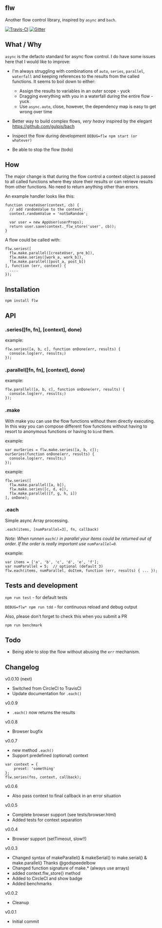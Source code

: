 ## flw

Another flow control library, inspired by `async` and `bach`.

[![Travis-CI](https://travis-ci.org/whyhankee/flw.svg)](https://travis-ci.org/whyhankee/flw)
[![Gitter](https://badges.gitter.im/Join%20Chat.svg)](https://gitter.im/whyhankee/flw?utm_source=badge&utm_medium=badge&utm_campaign=pr-badge&utm_content=badge)


## What / Why

`async` is the defacto standard for async flow control. I do have some issues here that I would like to improve:

* I'm always struggling with combinations of `auto`, `series`, `parallel`, `waterfall` and keeping references to the results from the called functions. It seems to boil down to either:

	* Assign the results to variables in an outer scope - yuck
	* Dragging everything with you in a waterfall during the entire flow - yuck
	* Use `async.auto`, close, however, the dependency map is easy to get wrong over time

* Better way to build complex flows, *very heavy* inspired by the elegant  <https://github.com/gulpjs/bach>

* Inspect the flow during development `DEBUG=flw npm start (or whatever)`

* Be able to stop the flow (todo)


## How

The major change is that during the flow control a context object is passed to all called functions where they store their results or can retrieve results from other functions. No need to return anything other than errors.

An example handler looks like this:
```
function createUser(context, cb) {
  // add randomValue to the context;
  context.randomValue = 'notSoRandom';

  var user = new AppUser(userProps);
  return user.save(context._flw_store('user', cb));
}
```

A flow could be called with:
```
flw.series([
  flw.make.parallel([createUser, pre_b]),
  flw.make.series([work_a, work_b]),
  flw.make.parallel([post_a, post_b])
], function (err, context) {
  ....
});
```


## Installation

    npm install flw

## API

### .series([fn, fn], [context], done)

example:
```
flw.series([a, b, c], function onDone(err, results) {
  console.log(err, results;)
});
```
### .parallel([fn, fn], [context], done)

example:
```
flw.parallel([a, b, c], function onDone(err, results) {
  console.log(err, results;)
});
```

### .make

With make you can use the flow functions without them directly executing. In this
way you can compose different flow functions without having to resort to anonymous
functions or having to `bind` them.

example:
```
var ourSeries = flw.make.series([a, b, c]);
ourSeries(function onDone(err, results) {
  console.log(err, results;)
});
```

example:
```
flw.series([
  flw.make.parallel([a, b]),
  flw.make.series([c, d, e]),
  flw.make.parallel([f, g, h, i])
], onDone);
```

### .each

Simple async Array processing.

`.each(items, [numParallel=3], fn, callback)`

*Note: When runnen `each()` in parallel your items could be returned out of order. If the order is really important use `numParallel=0`.*

example:

```
var items = ['a', 'b', 'c', 'd', 'e', 'f'];
var numParallel = 5;  // optional (default 3)
flw.each(items, numParallel, doItem, function (err, results) { ... });
```


## Tests and development

`npm run test` - for default tests

`DEBUG=flw* npm run tdd` - for continuous reload and debug output

Also, please don't forget to check this when you submit a PR

`npm run benchmark`


## Todo

* Being able to stop the flow without abusing the `err` mechanism.


## Changelog

v0.0.10 (next)

* Switched from CircleCI to TravisCI
* Update documentation for `.each()`

v0.0.9

* `.each()` now returns the results

v0.0.8

* Browser bugfix

v0.0.7

* new method `.each()`
* Support predefined (optional) context

```
var context = {
    preset: 'something'
};
flw.series(fns, context, callback);
```

v0.0.6

* Also pass context to final callback in an error situation

v0.0.5

* Complete browser support (see tests/browser.html)
* Added tests for context separation

v0.0.4

* Browser support (setTimeout, slow!!)

v0.0.3

* Changed syntax of makeParallel() & makeSerial() to make.serial() & make.parallel()
  Thanks @godspeedelbow
* Changed function signature of make.* (always use arrays)
* added context.flw_store() method
* Added to CircleCI and show badge
* Added benchmarks

v0.0.2

* Cleanup

v0.0.1

* Initial commit
